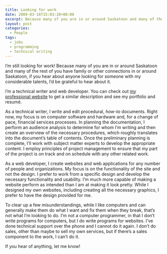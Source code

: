 ```yaml
---
title: Looking for work
date: 2009-03-16T15:03:20+00:00
excerpt: Because many of you are in or around Saskatoon and many of the rest of you have family or other connections in or around Saskatoon, if you hear about anyone looking for someone with my considerable talents, I’d be grateful to hear about it.
layout: post
categories:
  - People
tags:
  - jobs
  - programming
  - technical writing
---
```

I’m still looking for work! Because many of you are in or around Saskatoon and many of the rest of you have family or other connections in or around Saskatoon, if you hear about anyone looking for someone with my considerable talents, I’d be grateful to hear about it.

I’m a technical writer and web developer. You can check out [my professional website](http://www.craigmcnaughton.ca/) to get a similar description and see my portfolio and resumé.

As a technical writer, I write and edit procedural, _how-to_ documents. Right now, my focus is on computer software and hardware and, for a change of pace, financial services processes. In planning the documentation, I perform an audience analysis to determine for whom I’m writing and then create an overview of the necessary procedures, which roughly translates into the document’s table of contents. Once the preliminary planning is complete, I’ll work with subject matter experts to develop the appropriate content. I employ principles of project management to ensure that my part of the project is on track and on schedule with any other related work.

As a web developer, I create websites and web applications for any number of people and organizations. My focus is on the functionality of the site and not the design. I prefer to work from a specific design and develop the necessary functionality and usability. I’m much more capable of making a website perform as intended than I am at making it look pretty. While I designed my own websites, including creating all the necessary graphics, I prefer to have the design provided for me.

To clear up a few misunderstandings, while I like computers and can generally make them do what I want and fix them when they break, that’s not what I’m looking to do. I’m not a computer programmer, in that I don’t write programs for computers, but I do write programs for websites. I’ve done technical support over the phone and I cannot do it again. I don’t do sales, other than maybe to sell my own services, but if there’s a sales component to the work, I can’t do it.

If you hear of anything, let me know!